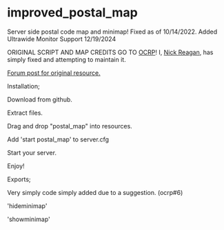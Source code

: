 # improved_postal_map
Server side postal code map and minimap! Fixed as of 10/14/2022.
Added Ultrawide Monitor Support 12/19/2024

ORIGINAL SCRIPT AND MAP CREDITS GO TO [OCRP](https://github.com/ocrp)! I, [Nick Reagan](https://github.com/NickReagan), has simply fixed and attempting to maintain it.

[Forum post for original resource.](https://forum.cfx.re/t/ocrp-postal-and-minimap-server-side/992775/74)

Installation;

Download from github.

Extract files.

Drag and drop "postal_map" into resources.

Add 'start postal_map' to server.cfg

Start your server.

Enjoy!

Exports;

Very simply code simply added due to a suggestion. (ocrp#6)

'hideminimap'

'showminimap'
